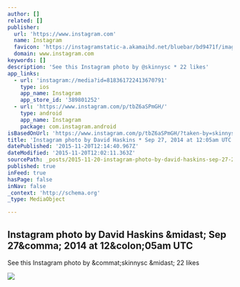 ```yaml
---
author: []
related: []
publisher:
  url: 'https://www.instagram.com'
  name: Instagram
  favicon: 'https://instagramstatic-a.akamaihd.net/bluebar/bd9471f/images/ico/favicon.ico'
  domain: www.instagram.com
keywords: []
description: 'See this Instagram photo by @skinnysc * 22 likes'
app_links:
  - url: 'instagram://media?id=818361722413670791'
    type: ios
    app_name: Instagram
    app_store_id: '389801252'
  - url: 'https://www.instagram.com/p/tbZ6aSPmGH/'
    type: android
    app_name: Instagram
    package: com.instagram.android
isBasedOnUrl: 'https://www.instagram.com/p/tbZ6aSPmGH/?taken-by=skinnysc'
title: 'Instagram photo by David Haskins * Sep 27, 2014 at 12:05am UTC'
datePublished: '2015-11-20T12:14:40.967Z'
dateModified: '2015-11-20T12:02:11.363Z'
sourcePath: _posts/2015-11-20-instagram-photo-by-david-haskins-sep-27-2014-at-1205am-u.md
published: true
inFeed: true
hasPage: false
inNav: false
_context: 'http://schema.org'
_type: MediaObject

---
```

<article style=""><h1>Instagram photo by David Haskins &amp;midast; Sep 27&amp;comma; 2014 at 12&amp;colon;05am UTC</h1><p>See this Instagram photo by &amp;commat;skinnysc &amp;midast; 22 likes</p><img src="https://scontent.cdninstagram.com/hphotos-xfp1/t51.2885-15/e15/929228_341804899331154_1974982539_n.jpg" /></article>